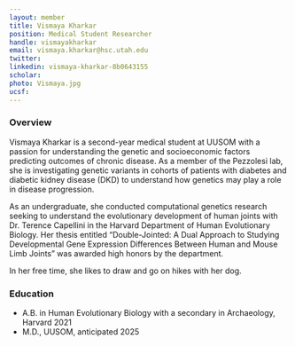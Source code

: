 ```yaml
---
layout: member
title: Vismaya Kharkar
position: Medical Student Researcher
handle: vismayakharkar
email: vismaya.kharkar@hsc.utah.edu
twitter:
linkedin: vismaya-kharkar-8b0643155
scholar: 
photo: Vismaya.jpg
ucsf: 
---
```


### Overview
Vismaya Kharkar is a second-year medical student at UUSOM with a passion for understanding the genetic and socioeconomic factors predicting outcomes of chronic disease. As a member of the Pezzolesi lab, she is investigating genetic variants in cohorts of patients with diabetes and diabetic kidney disease (DKD) to understand how genetics may play a role in disease progression.
 
As an undergraduate, she conducted computational genetics research seeking to understand the evolutionary development of human joints with Dr. Terence Capellini in the Harvard Department of Human Evolutionary Biology. Her thesis entitled “Double-Jointed: A Dual Approach to Studying Developmental Gene Expression Differences Between Human and Mouse Limb Joints” was awarded high honors by the department.
 
In her free time, she likes to draw and go on hikes with her dog.

### Education
- A.B. in Human Evolutionary Biology with a secondary in Archaeology, Harvard 2021
- M.D., UUSOM, anticipated 2025
